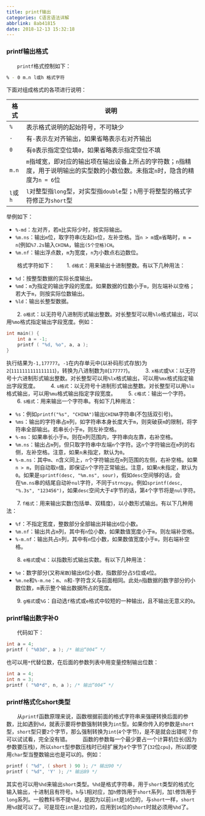 ```yaml
---
title: printf输出
categories: C语言语法详解
abbrlink: 8ab41815
date: 2018-12-13 15:32:18
---
```

### printf输出格式

&emsp;&emsp;`printf`格式控制如下：<!--more-->

``` bash
% - 0 m.n l或h 格式字符
```

下面对组成格式的各项进行说明：

格式     | 说明
---------|------
`%`      | 表示格式说明的起始符号，不可缺少
`-`      | 有`-`表示左对齐输出，如果省略表示右对齐输出
`0`      | 有`0`表示指定空位填`0`，如果省略表示指定空位不填
`m.n`    | `m`指域宽，即对应的输出项在输出设备上所占的字符数；`n`指精度，用于说明输出的实型数的小数位数。未指定`n`时，隐含的精度为`n = 6`位
`l`或`h` | `l`对整型指`long`型，对实型指`double`型；`h`用于将整型的格式字符修正为`short`型

举例如下：

- `%-md`：左对齐，若`m`比实际少时，按实际输出。
- `%m.ns`：输出`m`位，取字符串(左起)`n`位，左补空格。当`n > m`或`m`省略时，`m = n`(例如`%7.2s`输入`CHINA`，输出`(5个空格)CH`。
- `%m.nf`：输出浮点数，`m`为宽度，`n`为小数点右边数位。

&emsp;&emsp;格式字符如下：
&emsp;&emsp;1. `d格式`：用来输出十进制整数。有以下几种用法：

- `%d`：按整型数据的实际长度输出。
- `%md`：`m`为指定的输出字段的宽度。如果数据的位数小于`m`，则左端补以空格；若大于`m`，则按实际位数输出。
- `%ld`：输出长整型数据。

&emsp;&emsp;2. `o格式`：以无符号八进制形式输出整数。对长整型可以用`%lo`格式输出，可以用`%mo`格式指定输出字段宽度。例如：

``` cpp
int main() {
    int a = -1;
    printf ( "%d, %o", a, a );
}
```

执行结果为`-1,177777`。`-1`在内存单元中(以补码形式存放)为`2`(`1111111111111111`)，转换为八进制数为`8`(`177777`)。
&emsp;&emsp;3. `x格式`或`%X`：以无符号十六进制形式输出整数。对长整型可以用`%lx`格式输出，可以用`%mx`格式指定输出字段宽度。
&emsp;&emsp;4. `u格式`：以无符号十进制形式输出整数。对长整型可以用`%lu`格式输出，可以用`%mu`格式输出指定字段宽度。
&emsp;&emsp;5. `c格式`：输出一个字符。
&emsp;&emsp;6. `s格式`：用来输出一个字符串。有如下几种用法：

- `%s`：例如`printf("%s", "CHINA")`输出`CHINA`字符串(不包括双引号)。
- `%ms`：输出的字符串占`m`列，如字符串本身长度大于`m`，则突破获`m`的限制，将字符串全部输出。若串长小于`m`，则左补空格。
- `%-ms`：如果串长小于`m`，则在`m`列范围内，字符串向左靠，右补空格。
- `%m.ns`：输出占`m`列，但只取字符串中左端`n`个字符。这`n`个字符输出在`m`列的右侧，左补空格。注意，如果`n`未指定，默认为`0`。
- `%-m.ns`：其中`m`、`n`含义同上，`n`个字符输出在`m`列范围的左侧，右补空格。如果`n > m`，则自动取`n`值，即保证`n`个字符正常输出。注意，如果`n`未指定，默认为`0`。如果是`sprintf(desc, "%m.ns", sour)`，假如`desc`空间够的话，会在`%m.ns`串的结尾自动补`nul`字符，不同于`strncpy`。例如`sprintf(desc, "%.3s", "123456")`，如果`desc`空间大于`4`字节的话，第`4`个字节将是`nul`字符。

&emsp;&emsp;7. `f格式`：用来输出实数(包括单、双精度)，以小数形式输出。有以下几种用法：

- `%f`：不指定宽度，整数部分全部输出并输出`6`位小数。
- `%m.nf`：输出共占`m`列，其中有`n`位小数，如果数值宽度小于`m`，则左端补空格。
- `%-m.nf`：输出共占`n`列，其中有`n`位小数，如果数值宽度小于`m`，则右端补空格。

&emsp;&emsp;8. `e格式`或`%E`：以指数形式输出实数。有以下几种用法：

- `%e`：数字部分(又称`尾数`)输出`6`位小数，指数部分占`5`位或`4`位。
- `%m.ne`和`%-m.ne`：`m`、`n`和`-`字符含义与前面相同。此处`n`指数据的数字部分的小数位数，`m`表示整个输出数据所占的宽度。

&emsp;&emsp;9. `g格式`或`%G`：自动选`f`格式或`e`格式中较短的一种输出，且不输出无意义的`0`。

### printf输出数字补0

&emsp;&emsp;代码如下：

``` cpp
int a = 4;
printf ( "%03d", a ); /* 输出“004” */
```

也可以用`*`代替位数，在后面的参数列表中用变量控制输出位数：

``` cpp
int a = 4;
int n = 3;
printf ( "%0*d", n, a ); /* 输出“004” */
```

### printf格式化short类型

&emsp;&emsp;从`printf`函数原理来说，函数根据前面的格式字符串来强硬转换后面的参数，比如遇到`%d`，就表示要将参数强制转换为`int`型。如果你传入的参数是`short`型，`short`型只要`2`个字节，那么强制转换为`int`(`4`个字节)，是不是就会出错呢？你可以试试看，完全没有错。
&emsp;&emsp;函数的参数每一个最少要占一个计算机位长(因为参数要压栈)，所以`short`型参数压栈时已经扩展为`4`个字节了(`32`位`cpu`)，所以即使用`char`型当整数输出也是可以的。例如：

``` c
printf ( "%d", ( short ) 90 ); /* 输出90 */
printf ( "%d", 'Y' ); /* 输出89 */
```

其实也可以用`%hd`来输出`short`类型。`%hd`是格式字符串，用于`short`类型的格式化输入输出，十进制且有符号。`h`与`l`相对应，加`h`修饰用于`short`系列，加`l`修饰用于`long`系列。一般教科书不提`%hd`，是因为以前`int`是`16`位的，与`short`一样，`short`用`%d`就可以了。可是现在`int`是`32`位的，应用到`16`位的`short`时就必须用`%hd`了。